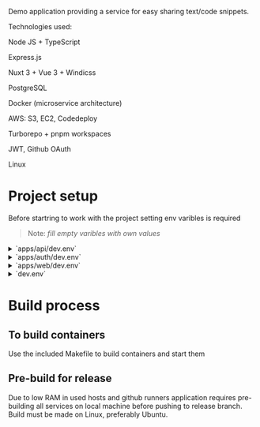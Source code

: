 
Demo application providing a service for easy sharing text/code snippets.

  

Technologies used:

Node JS + TypeScript

Express.js

Nuxt 3 + Vue 3 + Windicss

PostgreSQL

Docker (microservice architecture)

AWS: S3, EC2, Codedeploy

Turborepo + pnpm workspaces

JWT, Github OAuth

Linux

  


# Project setup

Before startring to work with the project setting env varibles is required

>  Note: *fill empty varibles with own values*

  
<details>
  <summary>`apps/api/dev.env`</summary>

  ```
  AWS_ACCESS_KEY_ID=
  AWS_SECRET_ACCESS_KEY="secretDEVkey"
  AWS_BUCKET_NAME="quickpaste"
  AWS_REGION="eu-north-1"
  AWS_ENDPOINT="http://storage:4566"

  PG_HOST="db"
  PG_PORT="5432"
  PG_DB_NAME="quickpaste"

  ```
</details>
<details>
  <summary>`apps/auth/dev.env`</summary>
  
  ```
  JWT_SECRET_KEY=
  PG_HOST="db"
  PG_PORT="5432"
  PG_DB_NAME="quickpaste"
  ```
</details>
<details>
  <summary>`apps/web/dev.env`</summary>

  ```
  NUXT_HOST=0
  NUXT_PORT=3000

  # no '/' at the ends of links
  INTERNAL_GATEWAY_ADDRESS="http://localhost:8080"
  INTERNAL_API_ADDRESS="http://localhost:4000"
  AUTH_SERVICE_ADDRESS="http://localhost:4001"
  WEB_ADDRESS="http://localhost:8080"

  GITHUB_CLIENT_ID=
  GITHUB_CLIENT_SECRET=

  # https://docs.hcaptcha.com/#integration-testing-test-keys
  HCAPTCHA_SITEKEY="10000000-ffff-ffff-ffff-000000000001"
  ```
</details>
<details>
  <summary>`dev.env`</summary>

  ```
  # local folders
  LOCAL_DEV_STORAGE="./.dev_storage/localstack_data"
  LOCAL_DEV_DB="./.dev_storage/postgress_data"

  # exposed ports on to local machine, if changed also change ports in web configuration
  API_PORT=4000
  AUTH_PORT=4001
  GATEWAY_PORT=8080
  WEB_PORT=8081

  # db config
  POSTGRES_USER=
  POSTGRES_PASSWORD=
  ```
</details>

# Build process

  

## To build containers

Use the included Makefile to build containers and start them

  

## Pre-build for release

Due to low RAM in used hosts and github runners application requires pre-building all services on local machine before pushing to release branch. Build must be made on Linux, preferably Ubuntu.